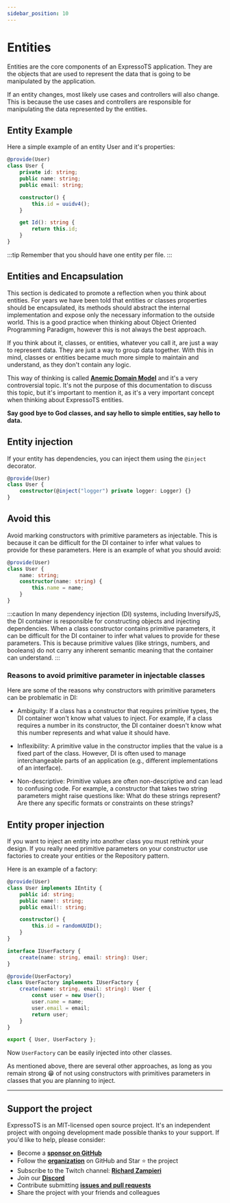```yaml
---
sidebar_position: 10
---
```


# Entities

Entities are the core components of an ExpressoTS application. They are the objects that are used to represent the data that is going to be manipulated by the application.

If an entity changes, most likely use cases and controllers will also change. This is because the use cases and controllers are responsible for manipulating the data represented by the entities.

## Entity Example

Here a simple example of an entity User and it's properties:

```typescript
@provide(User)
class User {
    private id: string;
    public name: string;
    public email: string;

    constructor() {
        this.id = uuidv4();
    }

    get Id(): string {
        return this.id;
    }
}
```

:::tip
Remember that you should have one entity per file.
:::

## Entities and Encapsulation

This section is dedicated to promote a reflection when you think about entities. For years we have been told that entities or classes properties should be encapsulated, its methods should abstract the internal implementation and expose only the necessary information to the outside world. This is a good practice when thinking about Object Oriented Programming Paradigm, however this is not always the best approach.

If you think about it, classes, or entities, whatever you call it, are just a way to represent data. They are just a way to group data together.
With this in mind, classes or entities became much more simple to maintain and understand, as they don't contain any logic.

This way of thinking is called **[Anemic Domain Model](https://martinfowler.com/bliki/AnemicDomainModel.html)** and it's a very controversial topic. It's not the purpose of this documentation to discuss this topic, but it's important to mention it, as it's a very important concept when thinking about ExpressoTS entities.

**Say good bye to God classes, and say hello to simple entities, say hello to data.**

## Entity injection

If your entity has dependencies, you can inject them using the `@inject` decorator.

```typescript
@provide(User)
class User {
    constructor(@inject("logger") private logger: Logger) {}
}
```

## Avoid this

Avoid marking constructors with primitive parameters as injectable. This is because it can be difficult for the DI container to infer what values to provide for these parameters. Here is an example of what you should avoid:

```typescript
@provide(User)
class User {
    name: string;
    constructor(name: string) {
        this.name = name;
    }
}
```

:::caution
In many dependency injection (DI) systems, including InversifyJS, the DI container is responsible for constructing objects and injecting dependencies. When a class constructor contains primitive parameters, it can be difficult for the DI container to infer what values to provide for these parameters. This is because primitive values (like strings, numbers, and booleans) do not carry any inherent semantic meaning that the container can understand.
:::

### Reasons to avoid primitive parameter in injectable classes

Here are some of the reasons why constructors with primitive parameters can be problematic in DI:

-   Ambiguity: If a class has a constructor that requires primitive types, the DI container won't know what values to inject. For example, if a class requires a number in its constructor, the DI container doesn't know what this number represents and what value it should have.

-   Inflexibility: A primitive value in the constructor implies that the value is a fixed part of the class. However, DI is often used to manage interchangeable parts of an application (e.g., different implementations of an interface).

-   Non-descriptive: Primitive values are often non-descriptive and can lead to confusing code. For example, a constructor that takes two string parameters might raise questions like: What do these strings represent? Are there any specific formats or constraints on these strings?

## Entity proper injection

If you want to inject an entity into another class you must rethink your design. If you really need primitive parameters on your constructor use factories to create your entities or the Repository pattern.

Here is an example of a factory:

```typescript
@provide(User)
class User implements IEntity {
    public id: string;
    public name!: string;
    public email!: string;

    constructor() {
        this.id = randomUUID();
    }
}

interface IUserFactory {
    create(name: string, email: string): User;
}

@provide(UserFactory)
class UserFactory implements IUserFactory {
    create(name: string, email: string): User {
        const user = new User();
        user.name = name;
        user.email = email;
        return user;
    }
}

export { User, UserFactory };
```

Now `UserFactory` can be easily injected into other classes.

As mentioned above, there are several other approaches, as long as you remain strong 😁 of not using constructors with primitives parameters in classes that you are planning to inject.

---

## Support the project

ExpressoTS is an MIT-licensed open source project. It's an independent project with ongoing development made possible thanks to your support. If you'd like to help, please consider:

-   Become a **[sponsor on GitHub](https://github.com/sponsors/expressots)**
-   Follow the **[organization](https://github.com/expressots)** on GitHub and Star ⭐ the project
-   Subscribe to the Twitch channel: **[Richard Zampieri](https://www.twitch.tv/richardzampieri)**
-   Join our **[Discord](https://discord.com/invite/PyPJfGK)**
-   Contribute submitting **[issues and pull requests](https://github.com/expressots/expressots/issues/new/choose)**
-   Share the project with your friends and colleagues
